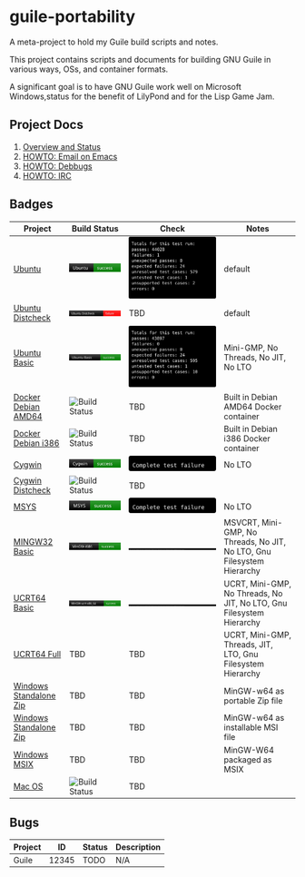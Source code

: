 # guile-portability
A meta-project to hold my Guile build scripts and notes.

This project contains scripts and documents for building GNU Guile in
various ways, OSs, and container formats.

A significant goal is to have GNU Guile work well on Microsoft
Windows,status for the benefit of LilyPond and for the Lisp Game Jam.

## Project Docs

1. [Overview and Status](docs/overview.md)
2. [HOWTO: Email on Emacs](docs/email.md)
3. [HOWTO: Debbugs](docs/debbugs.md)
4. [HOWTO: IRC](docs/irc.md)

## Badges

| Project                                                                                                | Build Status                                                                                                                               | Check                                                                                                                                        | Notes                                                                  |
|--------------------------------------------------------------------------------------------------------|--------------------------------------------------------------------------------------------------------------------------------------------|----------------------------------------------------------------------------------------------------------------------------------------------|------------------------------------------------------------------------|
| [Ubuntu](https://github.com/spk121/guile-portability/actions/workflows/ubuntu.yml)                     | ![Build Status](https://raw.githubusercontent.com/spk121/badges/master/spk121/guile-portability/master/ubuntu.svg?sanitize=true)           | ![Check](https://raw.githubusercontent.com/spk121/badges/master/spk121/guile-portability/master/ubuntu-check.svg?sanitize=true)              | default                                                                |
| [Ubuntu Distcheck](https://github.com/spk121/guile-portability/actions/workflows/ubuntu-distcheck.yml) | ![Build Status](https://raw.githubusercontent.com/spk121/badges/master/spk121/guile-portability/master/ubuntu_distcheck.svg?sanitize=true) | TBD                                                                                                                                          | default                                                                |
| [Ubuntu Basic](https://github.com/spk121/guile-portability/actions/workflows/ubuntu-basic.yml)         | ![Build Status](https://raw.githubusercontent.com/spk121/badges/master/spk121/guile-portability/master/ubuntu-basic.svg?sanitize=true)     | ![Check](https://raw.githubusercontent.com/spk121/badges/master/spk121/guile-portability/master/ubuntu-basic-check.svg?sanitize=true)        | Mini-GMP, No Threads, No JIT, No LTO                                   |
| [Docker Debian AMD64](https://github.com/spk121/guile-portability/actions/workflows/docker-amd64.yml)  | ![Build Status](https://github.com/spk121/guile-portability/actions/workflows/docker-amd64.yml/badge.svg)                                  | TBD                                                                                                                                          | Built in Debian AMD64 Docker container                                 |
| [Docker Debian i386](https://github.com/spk121/guile-portability/actions/workflows/docker-i386.yml)    | ![Build Status](https://github.com/spk121/guile-portability/actions/workflows/docker-i386.yml/badge.svg)                                   | TBD                                                                                                                                          | Built in Debian i386 Docker container                                  |
| [Cygwin](https://github.com/spk121/guile-portability/actions/workflows/cygwin.yml)                     | ![Build Status](https://raw.githubusercontent.com/spk121/badges/master/spk121/guile-portability/master/cygwin.svg?sanitize=true)           | ![Check](https://raw.githubusercontent.com/spk121/badges/master/spk121/guile-portability/master/cygwin-check.svg?sanitize=true)              | No LTO                                                                 |
| [Cygwin Distcheck](https://github.com/spk121/guile-portability/actions/workflows/cygwin-distcheck.yml) | ![Build Status](https://github.com/spk121/guile-portability/actions/workflows/cygwin-distcheck.yml/badge.svg)                              | TBD                                                                                                                                          |                                                                        |
| [MSYS](https://github.com/spk121/guile-portability/actions/workflows/msys.yml)                         | ![Build Status](https://raw.githubusercontent.com/spk121/badges/master/spk121/guile-portability/master/msys.svg?sanitize=true)             | ![Check](https://raw.githubusercontent.com/spk121/badges/master/spk121/guile-portability/master/msys-check.svg?sanitize=true)                | No LTO                                                                 |
| [MINGW32 Basic](https://github.com/spk121/guile-portability/actions/workflows/mingw.yml)               | ![Build Status](https://raw.githubusercontent.com/spk121/badges/master/spk121/guile-portability/master/mingw-i686.svg?sanitize=true)       | ![Check](https://raw.githubusercontent.com/spk121/badges/master/spk121/guile-portability/master/mingw-i686-check.svg?sanitize=true)          | MSVCRT, Mini-GMP, No Threads, No JIT, No LTO, Gnu Filesystem Hierarchy |
| [UCRT64 Basic](https://github.com/spk121/guile-portability/actions/workflows/mingw.yml)                | ![Build Status](https://raw.githubusercontent.com/spk121/badges/master/spk121/guile-portability/master/mingw-ucrt-x86_64.svg?sanitize=true)| ![Check](https://raw.githubusercontent.com/spk121/badges/master/spk121/guile-portability/master/mingw-ucrt-x86_64-check.svg?sanitize=true)   | UCRT, Mini-GMP, No Threads, No JIT, No LTO, Gnu Filesystem Hierarchy   |
| [UCRT64 Full]()                                                                                        | TBD                                                                                                                                        | TBD                                                                                                                                          | UCRT, Mini-GMP, Threads, JIT, LTO, Gnu Filesystem Hierarchy            |
| [Windows Standalone Zip]()                                                                             | TBD                                                                                                                                        | TBD                                                                                                                                          | MinGW-w64 as portable Zip file                                         |
| [Windows Standalone Zip]()                                                                             | TBD                                                                                                                                        | TBD                                                                                                                                          | MinGW-w64 as installable MSI file                                      |
| [Windows MSIX]()                                                                                       | TBD                                                                                                                                        | TBD                                                                                                                                          | MinGW-W64 packaged as MSIX                                             |
| [Mac OS](https://github.com/spk121/guile-portability/actions/workflows/macos.yml)                      | ![Build Status](https://github.com/spk121/guile-portability/actions/workflows/macos.yml/badge.svg)                                         | TBD                                                                                                                                          |                                                                        |

## Bugs

| Project | ID | Status | Description |
|---------|----|--------|-------------|
| Guile   | 12345 | TODO | N/A |

